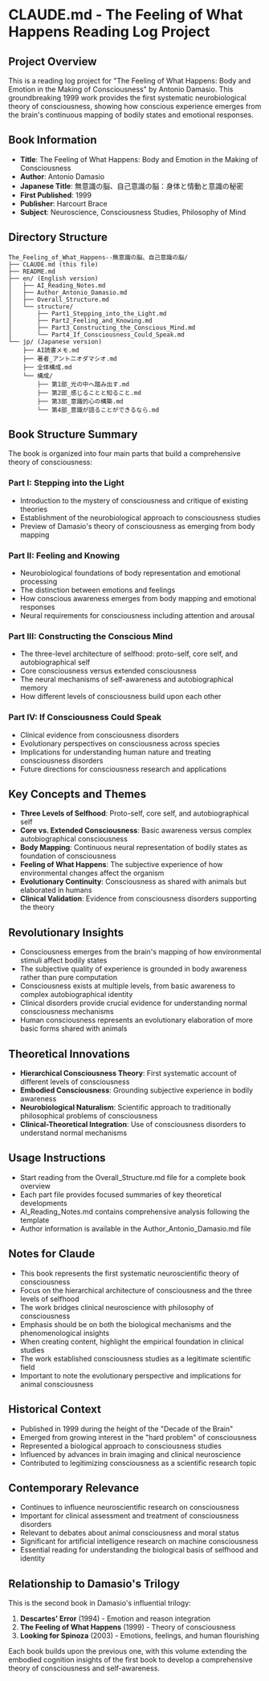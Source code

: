 # CLAUDE.md - The Feeling of What Happens Reading Log Project

## Project Overview
This is a reading log project for "The Feeling of What Happens: Body and Emotion in the Making of Consciousness" by Antonio Damasio. This groundbreaking 1999 work provides the first systematic neurobiological theory of consciousness, showing how conscious experience emerges from the brain's continuous mapping of bodily states and emotional responses.

## Book Information
- **Title**: The Feeling of What Happens: Body and Emotion in the Making of Consciousness
- **Author**: Antonio Damasio
- **Japanese Title**: 無意識の脳、自己意識の脳：身体と情動と意識の秘密
- **First Published**: 1999
- **Publisher**: Harcourt Brace
- **Subject**: Neuroscience, Consciousness Studies, Philosophy of Mind

## Directory Structure
```
The_Feeling_of_What_Happens--無意識の脳、自己意識の脳/
├── CLAUDE.md (this file)
├── README.md
├── en/ (English version)
│   ├── AI_Reading_Notes.md
│   ├── Author_Antonio_Damasio.md
│   ├── Overall_Structure.md
│   └── structure/
│       ├── Part1_Stepping_into_the_Light.md
│       ├── Part2_Feeling_and_Knowing.md
│       ├── Part3_Constructing_the_Conscious_Mind.md
│       └── Part4_If_Consciousness_Could_Speak.md
└── jp/ (Japanese version)
    ├── AI読書メモ.md
    ├── 著者_アントニオダマシオ.md
    ├── 全体構成.md
    └── 構成/
        ├── 第1部_光の中へ踏み出す.md
        ├── 第2部_感じることと知ること.md
        ├── 第3部_意識的心の構築.md
        └── 第4部_意識が語ることができるなら.md
```

## Book Structure Summary
The book is organized into four main parts that build a comprehensive theory of consciousness:

### Part I: Stepping into the Light
- Introduction to the mystery of consciousness and critique of existing theories
- Establishment of the neurobiological approach to consciousness studies
- Preview of Damasio's theory of consciousness as emerging from body mapping

### Part II: Feeling and Knowing
- Neurobiological foundations of body representation and emotional processing
- The distinction between emotions and feelings
- How conscious awareness emerges from body mapping and emotional responses
- Neural requirements for consciousness including attention and arousal

### Part III: Constructing the Conscious Mind
- The three-level architecture of selfhood: proto-self, core self, and autobiographical self
- Core consciousness versus extended consciousness
- The neural mechanisms of self-awareness and autobiographical memory
- How different levels of consciousness build upon each other

### Part IV: If Consciousness Could Speak
- Clinical evidence from consciousness disorders
- Evolutionary perspectives on consciousness across species
- Implications for understanding human nature and treating consciousness disorders
- Future directions for consciousness research and applications

## Key Concepts and Themes
- **Three Levels of Selfhood**: Proto-self, core self, and autobiographical self
- **Core vs. Extended Consciousness**: Basic awareness versus complex autobiographical consciousness
- **Body Mapping**: Continuous neural representation of bodily states as foundation of consciousness
- **Feeling of What Happens**: The subjective experience of how environmental changes affect the organism
- **Evolutionary Continuity**: Consciousness as shared with animals but elaborated in humans
- **Clinical Validation**: Evidence from consciousness disorders supporting the theory

## Revolutionary Insights
- Consciousness emerges from the brain's mapping of how environmental stimuli affect bodily states
- The subjective quality of experience is grounded in body awareness rather than pure computation
- Consciousness exists at multiple levels, from basic awareness to complex autobiographical identity
- Clinical disorders provide crucial evidence for understanding normal consciousness mechanisms
- Human consciousness represents an evolutionary elaboration of more basic forms shared with animals

## Theoretical Innovations
- **Hierarchical Consciousness Theory**: First systematic account of different levels of consciousness
- **Embodied Consciousness**: Grounding subjective experience in bodily awareness
- **Neurobiological Naturalism**: Scientific approach to traditionally philosophical problems of consciousness
- **Clinical-Theoretical Integration**: Use of consciousness disorders to understand normal mechanisms

## Usage Instructions
- Start reading from the Overall_Structure.md file for a complete book overview
- Each part file provides focused summaries of key theoretical developments
- AI_Reading_Notes.md contains comprehensive analysis following the template
- Author information is available in the Author_Antonio_Damasio.md file

## Notes for Claude
- This book represents the first systematic neuroscientific theory of consciousness
- Focus on the hierarchical architecture of consciousness and the three levels of selfhood
- The work bridges clinical neuroscience with philosophy of consciousness
- Emphasis should be on both the biological mechanisms and the phenomenological insights
- When creating content, highlight the empirical foundation in clinical studies
- The work established consciousness studies as a legitimate scientific field
- Important to note the evolutionary perspective and implications for animal consciousness

## Historical Context
- Published in 1999 during the height of the "Decade of the Brain"
- Emerged from growing interest in the "hard problem" of consciousness
- Represented a biological approach to consciousness studies
- Influenced by advances in brain imaging and clinical neuroscience
- Contributed to legitimizing consciousness as a scientific research topic

## Contemporary Relevance
- Continues to influence neuroscientific research on consciousness
- Important for clinical assessment and treatment of consciousness disorders
- Relevant to debates about animal consciousness and moral status
- Significant for artificial intelligence research on machine consciousness
- Essential reading for understanding the biological basis of selfhood and identity

## Relationship to Damasio's Trilogy
This is the second book in Damasio's influential trilogy:
1. **Descartes' Error** (1994) - Emotion and reason integration
2. **The Feeling of What Happens** (1999) - Theory of consciousness
3. **Looking for Spinoza** (2003) - Emotions, feelings, and human flourishing

Each book builds upon the previous one, with this volume extending the embodied cognition insights of the first book to develop a comprehensive theory of consciousness and self-awareness.